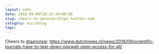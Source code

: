 ```yaml
---
layout: note
date: 2018-09-09T18:33:26+00:00
slug: cheers-to-aaronsw-https-twitter-com
category: microblog
tags:
---
```

Cheers to [@aaronsw](https://twitter.com/aaronsw): https://www.dutchnews.nl/news/2018/09/scientific-journals-have-to-tear-down-paywall-open-access-for-all/

